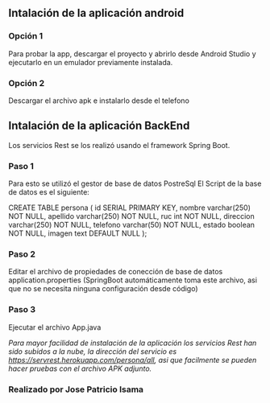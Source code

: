 ## Intalación de la aplicación android

### Opción 1
Para probar la app, descargar el proyecto y abrirlo desde Android Studio y ejecutarlo en un emulador previamente instalada.

### Opción 2
Descargar el archivo apk e instalarlo desde el telefono


## Intalación de la aplicación BackEnd

Los servicios Rest se los realizó usando el framework Spring Boot.


### Paso 1
Para esto se utilizó el gestor de base de datos PostreSql
El Script de la base de datos es el siguiente:

CREATE TABLE persona (
  id SERIAL PRIMARY KEY,
  nombre varchar(250) NOT NULL,
  apellido varchar(250) NOT NULL,
  ruc int NOT NULL,
  direccion varchar(250) NOT NULL,
  telefono varchar(50) NOT NULL,
  estado boolean NOT NULL,
  imagen text DEFAULT NULL
);


### Paso 2
Editar el archivo de propiedades de conección de base de datos application.properties (SpringBoot automáticamente toma este archivo, asi que no se necesita ninguna configuración desde código)


### Paso 3
Ejecutar el archivo App.java



*Para mayor facilidad de instalación de la aplicación los servicios Rest han sido subidos a la nube, la dirección del servicio es https://servrest.herokuapp.com/persona/all, asi que facilmente se pueden hacer pruebas con el archivo APK adjunto.*



### Realizado por Jose Patricio Isama




